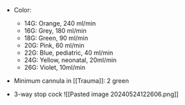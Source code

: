 - Color:
	- 14G: Orange, 240 ml/min
	- 16G: Grey, 180 ml/min
	- 18G: Green, 90 ml/min
	- 20G: Pink, 60 ml/min
	- 22G: Blue, pediatric, 40 ml/min
	- 24G: Yellow, neonatal, 20ml/min
	- 26G: Violet, 10ml/min

- Minimum cannula in [[Trauma]]: 2 green
- 3-way stop cock
![[Pasted image 20240524122606.png]]
